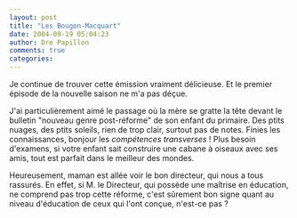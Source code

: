 ```yaml
---
layout: post
title: "Les Bougon-Macquart"
date: 2004-09-19 05:04:23
author: Dre Papillon
comments: true
categories: 
---
```



Je continue de trouver cette émission vraiment délicieuse.  Et le premier épisode de la nouvelle saison ne m'a pas déçue.

J'ai particulièrement aimé le passage où la mère se gratte la tête devant le bulletin "nouveau genre post-réforme" de son enfant du primaire.  Des ptits nuages, des ptits soleils, rien de trop clair, surtout pas de notes.  Finies les connaissances, bonjour les *compétences transverses* !  Plus besoin d'examens, si votre enfant sait construire une cabane à oiseaux avec ses amis, tout est parfait dans le meilleur des mondes.

Heureusement, maman est allée voir le bon directeur, qui nous a tous rassurés.  En effet, si M. le Directeur, qui possède une maîtrise en éducation, ne comprend pas trop cette réforme, c'est sûrement bon signe quant au niveau d'éducation de ceux qui l'ont conçue, n'est-ce pas ?